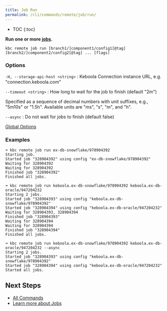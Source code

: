 ```yaml
---
title: Job Run
permalink: /cli/commands/remote/job/run/
---
```


* TOC
{:toc}

**Run one or more [jobs](https://help.keboola.com/management/jobs/).**

```
kbc remote job run [branch1/]component1/config1[@tag] [branch2/]component2/config2[@tag] ... [flags]
```

### Options

`-H, --storage-api-host <string>`
: Keboola Connection instance URL, e.g. "connection.keboola.com"

`--timeout <string>`
: How long to wait for the job to finish (default "2m")
  
  Specified as a sequence of decimal numbers with unit suffixes, e.g., "5m10s" or "1.5h". Available units are "ms", "s", "m", and "h".

`--async`
: Do not wait for jobs to finish (default false)

[Global Options](/cli/commands/#global-options)

### Examples

```
➜ kbc remote job run ex-db-snowflake/978904392
Starting job.
Started job "328904392" using config "ex-db-snowflake/978904392"
Waiting for 328904392
Waiting for 328904392
Finished job "328904392"
Finished all jobs.
```

```
➜ kbc remote job run keboola.ex-db-snowflake/978904392 keboola.ex-db-oracle/947204232 
Starting 2 jobs.
Started job "328904393" using config "keboola.ex-db-snowflake/978904392"
Started job "328904394" using config "keboola.ex-db-oracle/947204232"
Waiting for 328904393, 328904394
Finished job "328904393"
Waiting for 328904394
Waiting for 328904394
Finished job "328904394"
Finished all jobs.
```

```
➜ kbc remote job run keboola.ex-db-snowflake/978904392 keboola.ex-db-oracle/947204232 --async
Starting 2 jobs.
Started job "328904393" using config "keboola.ex-db-snowflake/978904392"
Started job "328904394" using config "keboola.ex-db-oracle/947204232"
Started all jobs.
```

## Next Steps

- [All Commands](/cli/commands/)
- [Learn more about Jobs](https://help.keboola.com/management/jobs/)
